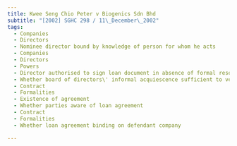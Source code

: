 ```yaml
---
title: Kwee Seng Chio Peter v Biogenics Sdn Bhd 
subtitle: "[2002] SGHC 298 / 11\_December\_2002"
tags:
  - Companies
  - Directors
  - Nominee director bound by knowledge of person for whom he acts
  - Companies
  - Directors
  - Powers
  - Director authorised to sign loan document in absence of formal resolution
  - Whether board of directors\' informal acquiescence sufficient to vest authority in director to accept loan agreement on behalf of company
  - Contract
  - Formalities
  - Existence of agreement
  - Whether parties aware of loan agreement
  - Contract
  - Formalities
  - Whether loan agreement binding on defendant company

---
```


